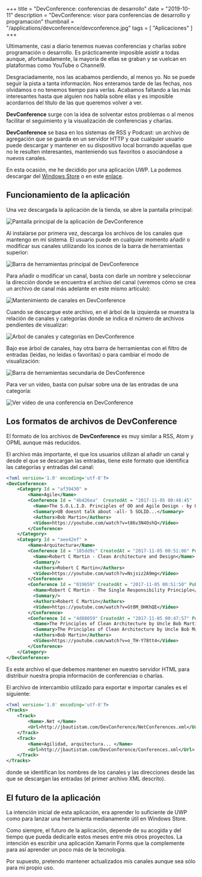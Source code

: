 +++
title = "DevConference: conferencias de desarrollo"
date = "2019-10-11"
description = "DevConference: visor para conferencias de desarrollo y programación"
thumbnail = "/applications/devconference/devconference.jpg"
tags = [ "Aplicaciones" ]
+++

Ultimamente, casi a diario tenemos nuevas conferencias y charlas sobre programación o desarrollo. Es prácticamente
imposible asistir a todas aunque, afortunadamente, la mayoría de ellas se graban y se vuelcan en 
plataformas como YouTube o Channel9.

Desgraciadamente, nos las acabamos perdiendo, al menos yo. No se puede seguir la pista a tanta información. Nos enteramos
tarde de las fechas, nos olvidamos o no tenemos tiempo para verlas. Acabamos faltando a las más interesantes
hasta que alguien nos habla sobre ellas y es imposible acordarnos del título de las que queremos volver a ver.

**DevConference** surge con la idea de  solventar estos problemas o al menos facilitar el seguimiento
y la visualización de conferencias y charlas.

**DevConference** se basa en los sistemas de RSS y Podcast: un archivo de agregación que se guarda en un servidor
HTTP y que cualquier usuario puede descargar y mantener en su dispositivo local borrando aquellas que no le 
resulten interesantes, manteniendo sus favoritos o asociándose a nuevos canales.

En esta ocasión, me he decidido por una aplicación UWP. La podemos descargar del 
[Windows Store](ms-windows-store://pdp/?productid=9n628w6kxjjw) o en este 
[enlace](https://www.microsoft.com/es-es/store/p/devconference/9n628w6kxjjw).

## Funcionamiento de la aplicación

Una vez descargada la aplicación de la tienda, se abre la pantalla principal:

![Pantalla principal de la aplicación de DevConference](/blog/applications/devconference/pantalla-principal.jpg "Pantalla principal")
		
Al instalarse por primera vez, descarga los archivos de los canales que mantengo en mi sistema. El usuario puede en cualquier 
momento añadir o modificar sus canales utilizando los iconos de la barra de herramientas superior:

![Barra de herramientas principal de DevConference](/blog/applications/devconference/barra-herramientas-principal.jpg "Barra de herramientas principal")

Para añadir o modificar un canal, basta con darle un nombre y seleccionar la dirección donde se encuentra el
archivo del canal (veremos cómo se crea un archivo de canal más adelante en este mismo artículo):

![Mantenimiento de canales en DevConference](/blog/applications/devconference/creacion-de-canales.jpg "Mantenimiento de canales")

Cuando se descargue este archivo, en el árbol de la izquierda se muestra la relación de canales y categorías donde se indica
el número de archivos pendientes de visualizar:

![Arbol de canales y categorías en DevConference](/blog/applications/devconference/arbol-canales.jpg "Arbol de canales y categorías")
		
Bajo ese árbol de canales, hay otra barra de herramientas con el filtro de entradas (leidas, no leidas o
favoritas) o para cambiar el modo de visualización:

![Barra de herramientas secundaria de DevConference](/blog/applications/devconference/barra-herramientas-secundaria.jpg "Barra de herramientas secundaria")

Para ver un vídeo, basta con pulsar sobre una de las entradas de una categoría:

![Ver vídeo de una conferencia en DevConference](/blog/applications/devconference/ver-video.jpg "Ver vídeo de una conferencia")

## Los formatos de archivos de DevConference

El formato de los archivos de **DevConference** es muy similar a RSS, Atom y OPML aunque más reducidos. 

El archivo más importante, el que los usuarios utilizan al añadir un canal y desde el que se descargan las entradas,
tiene este formato que identifica las categorías y entradas del canal:

```XML
<?xml version='1.0' encoding='utf-8'?>
<DevConference>
	<Category Id = "af39430" >
		<Name>Agile</Name>
		<Conference Id = "4b426ea"  CreatedAt = "2017-11-05 00:48:45"  PublishedAt = "2017-11-05 00:48:45" >
		  <Name>The S.O.L.I.D. Principles of OO and Agile Design - by Uncle Bob Martin</Name>
		  <Summary>UB doesnt talk about -all- 5 SOLID...</Summary>
		  <Authors>Bob Martin</Authors>
		  <Video>https://youtube.com/watch?v=t86v3N4OshQ</Video>
		</Conference>
	</Category>
	<Category Id = "aee42ef" >
		<Name>Arquitectura</Name>
		<Conference Id = "105dd9c" CreatedAt = "2017-11-05 00:51:06" PublishedAt = "2017-11-05 00:51:06" >
		  <Name>Robert C Martin - Clean Architecture and Design</Name>
		  <Summary/>
		  <Authors>Robert C Martin</Authors>
		  <Video>https://youtube.com/watch?v=Nsjsiz2A9mg</Video>
		</Conference>
		<Conference Id = "019659" CreatedAt = "2017-11-05 00:51:50" PublishedAt = "2017-11-05 00:51:50" >
		  <Name>Robert C Martin - The Single Responsibility Principle</Name>
		  <Summary/>
		  <Authors>Robert C Martin</Authors>
		  <Video>https://youtube.com/watch?v=Gt0M_OHKhQE</Video>
		</Conference>
		<Conference Id = "4d88059" CreatedAt = "2017-11-05 00:47:57" PublishedAt = "2017-11-05 00:47:57" >
		  <Name>The Principles of Clean Architecture by Uncle Bob Martin</Name>
		  <Summary>The Principles of Clean Architecture by Uncle Bob Martin</Summary>
		  <Authors>Bob Martin</Authors>
		  <Video>https://youtube.com/watch?v=o_TH-Y78tt4</Video>
		</Conference>
	</Category>
</DevConference>
```

Es este archivo el que debemos mantener en nuestro servidor HTML para distribuir nuestra propia información de 
conferencias o charlas.

El archivo de intercambio utilizado para exportar e importar canales es el siguiente:

```XML
<?xml version='1.0' encoding='utf-8'?>
<Tracks>
	<Track>
		<Name>.Net </Name>
		<Url>http://jbautistam.com/DevConference/NetConferences.xml</Url>
	</Track>
	<Track>
		<Name>Agilidad, arquitectura... </Name>
		<Url>http://jbautistam.com/DevConference/Conferences.xml</Url>
	</Track>
</Tracks>
```

donde se identifican los nombres de los canales y las direcciones desde las que se descargan las entradas (el primer archivo XML
descrito).

## El futuro de la aplicación

La intención inicial de esta aplicación, era aprender lo suficiente de UWP como para lanzar una herramienta medianamente
útil en Windows Store.

Como siempre, el futuro de la aplicación, depende de su acogida y del tiempo que pueda dedicarle estos meses entre
mis otros proyectos. La intención es escribir una aplicación Xamarin Forms que la complemente para así
aprender un poco más de la tecnología. 

Por supuesto, pretendo mantener actualizados mis canales aunque sea sólo para mi propio uso.
